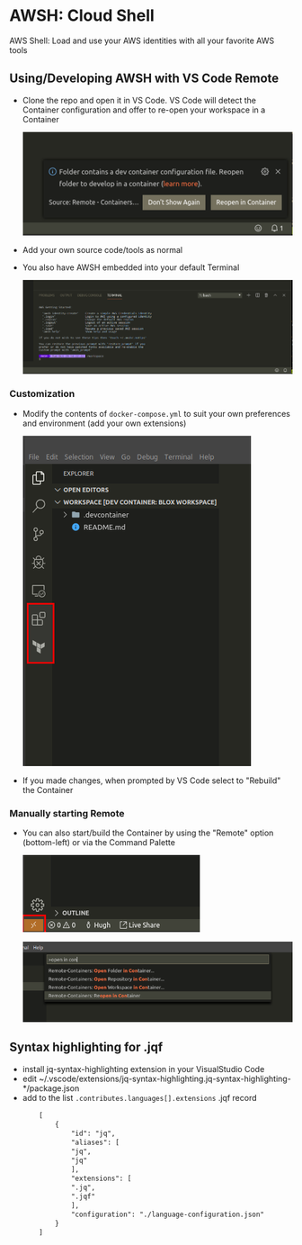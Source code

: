 # AWSH: Cloud Shell

AWS Shell: Load and use your AWS identities with all your favorite AWS tools

## Using/Developing AWSH with VS Code Remote

- Clone the repo and open it in VS Code. VS Code will detect the Container configuration and offer to re-open your workspace in a Container

    ![Source](.devcontainer/docs/images/Selection_611.png)

- Add your own source code/tools as normal

- You also have AWSH embedded into your default Terminal

    ![Source](.devcontainer/docs/images/Selection_615.png)

### Customization

- Modify the contents of `docker-compose.yml` to suit your own preferences and environment (add your own extensions)

    ![Source](.devcontainer/docs/images/Selection_614.png)

- If you made changes, when prompted by VS Code select to "Rebuild" the Container

### Manually starting Remote

- You can also start/build the Container by using the "Remote" option (bottom-left) or via the Command Palette

    ![Source](.devcontainer/docs/images/Selection_612.png)

    ![Source](.devcontainer/docs/images/Selection_613.png)

## Syntax highlighting for .jqf
- install jq-syntax-highlighting extension in your VisualStudio Code
- edit ~/.vscode/extensions/jq-syntax-highlighting.jq-syntax-highlighting-*/package.json
- add to the list `.contributes.languages[].extensions` .jqf record
    ```
        [
            {
                "id": "jq",
                "aliases": [
                "jq",
                "jq"
                ],
                "extensions": [
                ".jq",
                ".jqf"
                ],
                "configuration": "./language-configuration.json"
            }
        ]
     ```

